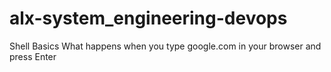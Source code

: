 # alx-system_engineering-devops
Shell Basics
What happens when you type google.com in your browser and press Enter
